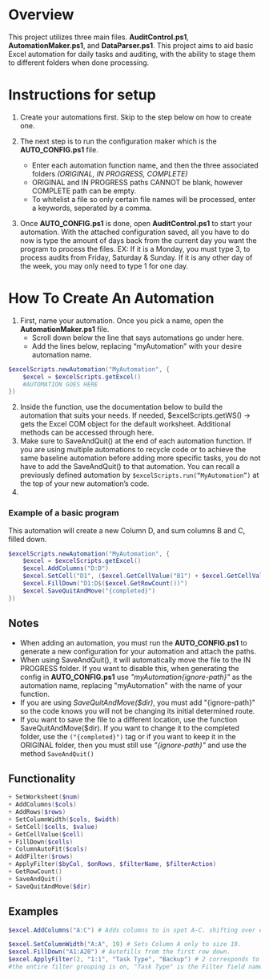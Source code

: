 # Overview
This project utilizes three main files. **AuditControl.ps1**, **AutomationMaker.ps1**, and **DataParser.ps1**. This project aims to aid basic Excel automation for daily tasks and auditing, with the ability to stage them to different folders when done processing.

# Instructions for setup
1. Create your automations first. Skip to the step below on how to create one.

2.	The next step is to run the configuration maker which is the **AUTO_CONFIG.ps1** file.
    - Enter each automation function name, and then the three associated folders *(ORIGINAL, IN PROGRESS, COMPLETE)*
    - ORIGINAL and IN PROGRESS paths CANNOT be blank, however COMPLETE path can be empty.
    - To whitelist a file so only certain file names will be processed, enter a keywords, seperated by a comma.
    
3.	Once **AUTO_CONFIG.ps1** is done, open **AuditControl.ps1** to start your automation. With the attached configuration saved, all you have to do now is type the amount of days back from the current day you want the program to process the files. 
EX: If it is a Monday, you must type 3, to process audits from Friday, Saturday & Sunday.
If it is any other day of the week, you may only need to type 1 for one day.


# How To Create An Automation
1.	First, name your automation. Once you pick a name, open the **AutomationMaker.ps1** file.
    - Scroll down below the line that says automations go under here.
    - Add the lines below, replacing “myAutomation” with your desire automation name.
```powershell
$excelScripts.newAutomation("MyAutomation", {
    $excel = $excelScripts.getExcel()
    #AUTOMATION GOES HERE
})
```
2.	Inside the function, use the documentation below to build the automation that suits your needs. If needed, 
$excelScripts.getWS() -> gets the Excel COM object for the default worksheet. Additional methods can be accessed through here.
3.	Make sure to SaveAndQuit() at the end of each automation function. If you are using multiple automations to recycle code or to achieve the same baseline automation before adding more specific tasks, you do not have to add the SaveAndQuit() to that automation. You can recall a previously defined automation by `$excelScripts.run(“MyAutomation”)` at the top of your new automation’s code.
4.	
### Example of a basic program
This automation will create a new Column D, and sum columns B and C, filled down.
```powershell
$excelScripts.newAutomation("MyAutomation", {
    $excel = $excelScripts.getExcel()
    $excel.AddColumns("D:D")
    $excel.SetCell("D1", ($excel.GetCellValue("B1") + $excel.GetCellValue("C1")))
    $excel.FillDown("D1:D$($excel.GetRowCount())")
    $excel.SaveQuitAndMove("{completed}")
})
```


## Notes
- When adding an automation, you must run the **AUTO_CONFIG.ps1** to generate a new configuration for your automation and attach the paths. 
- When using SaveAndQuit(), it will automatically move the file to the IN PROGRESS folder. If you want to disable this, when generating the config in **AUTO_CONFIG.ps1** use _"myAutomation{ignore-path}"_ as the automation name, replacing "myAutomation" with the name of your function.
- If you are using _SaveQuitAndMove($dir)_, you must add "{ignore-path}" so the code knows you will not be changing its initial determined route.
- If you want to save the file to a different location, use the function SaveQuitAndMove($dir). If you want to change it to the completed folder, use the `("{completed}")` tag or if you want to keep it in the ORIGINAL folder, then you must still use _"{ignore-path}"_ and use the method `SaveAndQuit()`

## Functionality
```powershell
+ SetWorksheet($num)
+ AddColumns($cols)
+ AddRows($rows)
+ SetColumnWidth($cols, $width)
+ SetCell($cells, $value)
+ GetCellValue($cell)
+ FillDown($cells)
+ ColumnAutoFit($cols)
+ AddFilter($rows)
+ ApplyFilter($byCol, $onRows, $filterName, $filterAction)
+ GetRowCount()
+ SaveAndQuit()
+ SaveQuitAndMove($dir)
```
## Examples

```powershell
$excel.AddColumns("A:C") # Adds columns to in spot A-C. shifting over everything to right

$excel.SetColumnWidth("A:A", 19) # Sets Column A only to size 19.
$excel.FillDown("A1:A20") # Autofills from the first row down.
$excel.ApplyFilter(2, "1:1", "Task Type", "Backup") # 2 corresponds to the column that has the filter, "1:1" corresponds to which row
#the entire filter grouping is on, "Task Type" is the Filter field name, and "Backup" is what I want to filter by.
 ```
 
